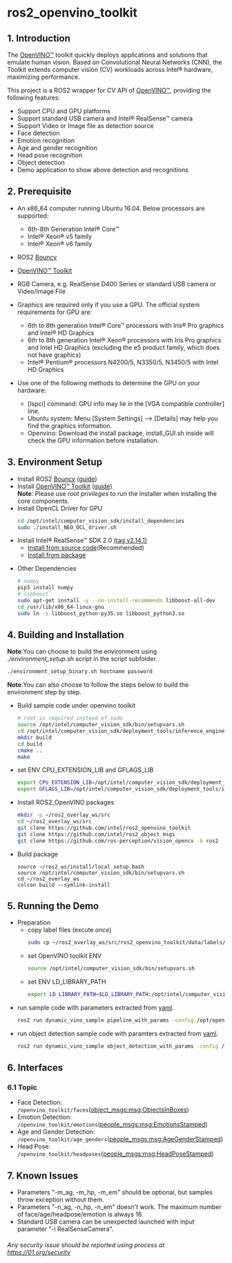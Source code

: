 # ros2_openvino_toolkit

## 1. Introduction
The [OpenVINO™](https://software.intel.com/en-us/openvino-toolkit) toolkit quickly deploys applications and solutions that emulate human vision. Based on Convolutional Neural Networks (CNN), the Toolkit extends computer vision (CV) workloads across Intel® hardware, maximizing performance.

This project is a ROS2 wrapper for CV API of [OpenVINO™](https://software.intel.com/en-us/openvino-toolkit), providing the following features:
* Support CPU and GPU platforms
* Support standard USB camera and Intel® RealSense™ camera
* Support Video or Image file as detection source
* Face detection
* Emotion recognition
* Age and gender recognition
* Head pose recognition
* Object detection
* Demo application to show above detection and recognitions

## 2. Prerequisite
- An x86_64 computer running Ubuntu 16.04. Below processors are supported:
	* 6th-8th Generation Intel® Core™
	* Intel® Xeon® v5 family
	* Intel®  Xeon® v6 family
- ROS2 [Bouncy](https://github.com/ros2/ros2/wiki)
- [OpenVINO™ Toolkit](https://software.intel.com/en-us/openvino-toolkit)
- RGB Camera, e.g. RealSense D400 Series or standard USB camera or Video/Image File
- Graphics are required only if you use a GPU. The official system requirements for GPU are:
	* 6th to 8th generation Intel® Core™ processors with Iris® Pro graphics and Intel® HD Graphics
	* 6th to 8th generation Intel® Xeon® processors with Iris Pro graphics and Intel HD Graphics (excluding the e5 product family, which does not have graphics)
	* Intel® Pentium® processors N4200/5, N3350/5, N3450/5 with Intel HD Graphics

- Use one of the following methods to determine the GPU on your hardware:
	* [lspci] command: GPU info may lie in the [VGA compatible controller] line.
	* Ubuntu system: Menu [System Settings] --> [Details] may help you find the graphics information.
	* Openvino: Download the install package, install_GUI.sh inside will check the GPU information before installation.

## 3. Environment Setup
* Install ROS2 [Bouncy](https://github.com/ros2/ros2/wiki) ([guide](https://github.com/ros2/ros2/wiki/Linux-Development-Setup))<br>
* Install [OpenVINO™ Toolkit](https://software.intel.com/en-us/openvino-toolkit) ([guide](https://software.intel.com/en-us/articles/OpenVINO-Install-Linux))<br>
    	**Note**: Please use  *root privileges* to run the installer when installing the core components.
* Install OpenCL Driver for GPU
	```bash
	cd /opt/intel/computer_vision_sdk/install_dependencies
	sudo ./install_NEO_OCL_driver.sh
	```
* Install Intel® RealSense™ SDK 2.0 [(tag v2.14.1)](https://github.com/IntelRealSense/librealsense/tree/v2.14.1)<br>
	* [Install from source code](https://github.com/IntelRealSense/librealsense/blob/v2.14.1/doc/installation.md)(Recommended)<br>
	* [Install from package](https://github.com/IntelRealSense/librealsense/blob/v2.14.1/doc/distribution_linux.md)<br>

- Other Dependencies
	```bash
	# numpy
	pip3 install numpy
	# libboost
	sudo apt-get install -y --no-install-recommends libboost-all-dev
	cd /usr/lib/x86_64-linux-gnu
	sudo ln -s libboost_python-py35.so libboost_python3.so
	```
## 4. Building and Installation
**Note**:You can choose to build the environment using *./environment_setup.sh* script in the script subfolder.
```bash
./environment_setup_binary.sh hostname password
```
**Note**:You can also choose to follow the steps below to build the environment step by step.
* Build sample code under openvino toolkit
	```bash
	# root is required instead of sudo
	source /opt/intel/computer_vision_sdk/bin/setupvars.sh
	cd /opt/intel/computer_vision_sdk/deployment_tools/inference_engine/samples/
	mkdir build
	cd build
	cmake ..
	make
	```
* set ENV CPU_EXTENSION_LIB and GFLAGS_LIB
	```bash
	export CPU_EXTENSION_LIB=/opt/intel/computer_vision_sdk/deployment_tools/inference_engine/samples/build/intel64/Release/lib/libcpu_extension.so
	export GFLAGS_LIB=/opt/intel/computer_vision_sdk/deployment_tools/inference_engine/samples/build/intel64/Release/lib/libgflags_nothreads.a
	```
* Install ROS2_OpenVINO packages
	```bash
	mkdir -p ~/ros2_overlay_ws/src
	cd ~/ros2_overlay_ws/src
	git clone https://github.com/intel/ros2_openvino_toolkit
	git clone https://github.com/intel/ros2_object_msgs
	git clone https://github.com/ros-perception/vision_opencv -b ros2
	```

* Build package
	```
	source ~/ros2_ws/install/local_setup.bash
	source /opt/intel/computer_vision_sdk/bin/setupvars.sh
	cd ~/ros2_overlay_ws
	colcon build --symlink-install
	```
	
## 5. Running the Demo
* Preparation
	*  copy label files (excute _once_)
		```bash
		sudo cp ~/ros2_overlay_ws/src/ros2_openvino_toolkit/data/labels/emotions-recognition/FP32/emotions-recognition-retail-0003.labels /opt/intel/computer_vision_sdk/deployment_tools/intel_models/emotions-recognition-retail-0003/FP32
		```
	* set OpenVINO toolkit ENV
		```bash
		source /opt/intel/computer_vision_sdk/bin/setupvars.sh
		```
	* set ENV LD_LIBRARY_PATH
		```bash
		export LD_LIBRARY_PATH=$LD_LIBRARY_PATH:/opt/intel/computer_vision_sdk/deployment_tools/inference_engine/samples/build/intel64/Release/lib
		```
* run sample code with parameters extracted from [yaml](https://github.com/intel/ros2_openvino_toolkit/blob/master/sample/param/pipeline_people.yaml).
	```bash
	ros2 run dynamic_vino_sample pipeline_with_params -config /opt/openvino_toolkit/ros2_openvino_toolkit/sample/param/pipeline_people_oss.yaml
	```
* run object detection sample code with paramters extracted from [yaml](https://github.com/intel/ros2_openvino_toolkit/blob/master/sample/param/pipeline_object.yaml).
	```bash
	ros2 run dynamic_vino_sample object_detection_with_params -config /opt/openvino_toolkit/ros2_openvino_toolkit/sample/param/pipeline_object_oss.yaml
	```

## 6. Interfaces
### 6.1 Topic
- Face Detection:
```/openvino_toolkit/faces```([object_msgs:msg:ObjectsInBoxes](https://github.com/intel/ros2_object_msgs/blob/master/msg/ObjectsInBoxes.msg))
- Emotion Detection:
```/openvino_toolkit/emotions```([people_msgs:msg:EmotionsStamped](https://github.com/intel/ros2_openvino_toolkit/blob/master/people_msgs/msg/EmotionsStamped.msg))
- Age and Gender Detection:
```/openvino_toolkit/age_genders```([people_msgs:msg:AgeGenderStamped](https://github.com/intel/ros2_openvino_toolkit/blob/master/people_msgs/msg/AgeGenderStamped.msg))
- Head Pose:
```/openvino_toolkit/headposes```([people_msgs:msg:HeadPoseStamped](https://github.com/intel/ros2_openvino_toolkit/blob/master/people_msgs/msg/HeadPoseStamped.msg))

## 7. Known Issues
- Parameters "-m_ag, -m_hp, -m_em" should be optional, but samples throw exception without them.
- Parameters "-n_ag, -n_hp, -n_em" doesn't work. The maximum number of face/age/headpose/emotion is always 16.
- Standard USB camera can be unexpected launched with input parameter "-i RealSenseCamera". 

###### *Any security issue should be reported using process at https://01.org/security*
